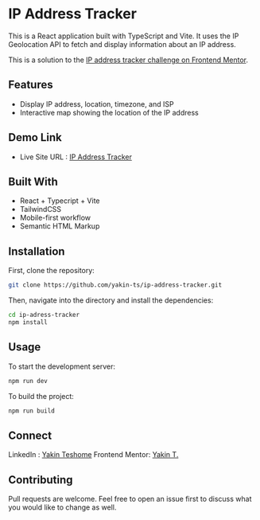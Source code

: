 # IP Address Tracker

This is a React application built with TypeScript and Vite. It uses the IP Geolocation API to fetch and display information about an IP address.

This is a solution to the [IP address tracker challenge on Frontend Mentor](https://www.frontendmentor.io/challenges/ip-address-tracker-I8-0yYAH0).



## Features

- Display IP address, location, timezone, and ISP
- Interactive map showing the location of the IP address

## Demo Link

- Live Site URL : [IP Address Tracker](https://ip-address-tracker-iota-eight.vercel.app/)

## Built With

- React +  Typecript + Vite
- TailwindCSS
- Mobile-first workflow
- Semantic HTML Markup

## Installation

First, clone the repository:

```sh
git clone https://github.com/yakin-ts/ip-address-tracker.git
```
Then, navigate into the directory and install the dependencies:

```sh
cd ip-adress-tracker
npm install
```

## Usage

To start the development server:

```sh
npm run dev
```
To build the project:
```sh
npm run build
```
## Connect
LinkedIn : [Yakin Teshome](https://www.linkedin.com/in/yakin-teshome/)
Frontend Mentor: [Yakin T.](https://www.frontendmentor.io/profile/yakin-ts)

## Contributing

Pull requests are welcome. Feel free to open an issue first to discuss what you would like to change as well.



